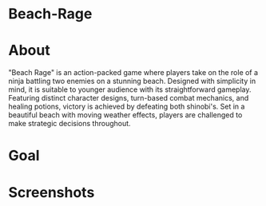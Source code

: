# Beach-Rage

# About

"Beach Rage" is an action-packed game where players take on the role of a ninja battling two enemies on a stunning beach. Designed with simplicity in mind, it is suitable to younger audience with its straightforward gameplay. Featuring distinct character designs, turn-based combat mechanics, and healing potions, victory is achieved by defeating both shinobi's. Set in a beautiful beach with moving weather effects, players are challenged to make strategic decisions throughout.


# Goal

# Screenshots
